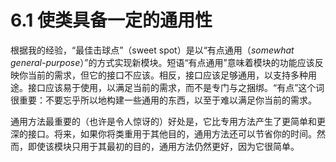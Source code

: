 # 6.1 使类具备一定的通用性

根据我的经验，“最佳击球点”（sweet spot）是以“有点通用（_somewhat general-purpose_）”的方式实现新模块。短语“有点通用”意味着模块的功能应该反映你当前的需求，但它的接口不应该。相反，接口应该足够通用，以支持多种用途。接口应该易于使用，以满足当前的需求，而不是专门与之捆绑。“有点”这个词很重要：不要忘乎所以地构建一些通用的东西，以至于难以满足你当前的需求。

通用方法最重要的（也许是令人惊讶的）好处是，它比专用方法产生了更简单和更深的接口。将来，如果你将类重用于其他目的，通用方法还可以节省你的时间。然而，即使该模块只用于其最初的目的，通用方法仍然更好，因为它很简单。
